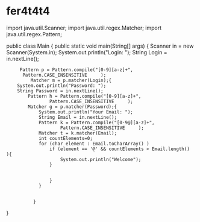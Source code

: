 # fer4t4t4
import java.util.Scanner;
import java.util.regex.Matcher;
import java.util.regex.Pattern;

public class Main {
    public static void main(String[] args) {
        Scanner in = new Scanner(System.in);
        System.out.println("Login: ");
       String Login = in.nextLine();

         Pattern p = Pattern.compile("[0-9][a-z]+",
          Pattern.CASE_INSENSITIVE     );
             Matcher m = p.matcher(Login);{
        System.out.println("Password: ");
        String Password = in.nextLine();
            Pattern h = Pattern.compile("[0-9][a-z]+",
                    Pattern.CASE_INSENSITIVE     );
            Matcher g = p.matcher(Password);{
                System.out.println("Your Email: ");
                String Email = in.nextLine();
                Pattern k = Pattern.compile("[0-9@][a-z]+",
                        Pattern.CASE_INSENSITIVE     );
                Matcher t = k.matcher(Email);
                int countElements=0;
                for (char element : Email.toCharArray() )
                    if (element == '@' && countElements < Email.length()  ){
                        System.out.println("Welcome");
                    }


                    }
                }


              }
}
